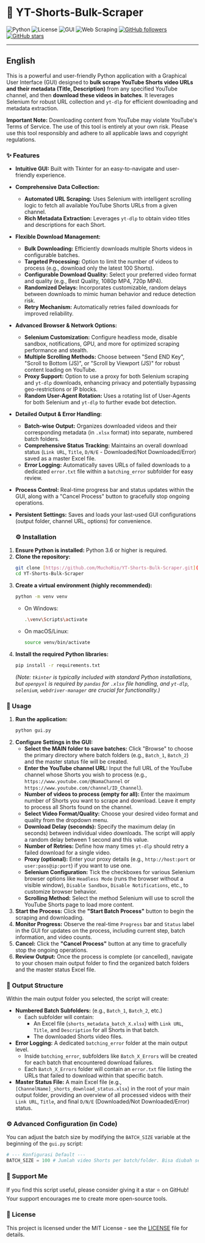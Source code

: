 # 🚀 YT-Shorts-Bulk-Scraper

![Python](https://img.shields.io/badge/Python-3776AB?style=for-the-badge&logo=python&logoColor=white)
![License](https://img.shields.io/badge/License-MIT-yellow.svg)
![GUI](https://img.shields.io/badge/GUI-Tkinter-blue?style=for-the-badge)
![Web Scraping](https://img.shields.io/badge/Web%20Scraping-Selenium-green?style=for-the-badge&logo=selenium)
[![GitHub followers](https://img.shields.io/github/followers/MuchoRio?style=social)](https://github.com/MuchoRio)
[![GitHub stars](https://img.shields.io/github/stars/MuchoRio/YT-Shorts-Bulk-Scraper?style=social)](https://github.com/MuchoRio/YT-Shorts-Bulk-Scraper)

---
## English

This is a powerful and user-friendly Python application with a Graphical User Interface (GUI) designed to **bulk scrape YouTube Shorts video URLs and their metadata (Title, Description)** from any specified YouTube channel, and then **download these videos in batches**. It leverages Selenium for robust URL collection and `yt-dlp` for efficient downloading and metadata extraction.

**Important Note:** Downloading content from YouTube may violate YouTube's Terms of Service. The use of this tool is entirely at your own risk. Please use this tool responsibly and adhere to all applicable laws and copyright regulations.

### ✨ Features

* **Intuitive GUI:** Built with Tkinter for an easy-to-navigate and user-friendly experience.
* **Comprehensive Data Collection:**
    * **Automated URL Scraping:** Uses Selenium with intelligent scrolling logic to fetch all available YouTube Shorts URLs from a given channel.
    * **Rich Metadata Extraction:** Leverages `yt-dlp` to obtain video titles and descriptions for each Short.
* **Flexible Download Management:**
    * **Bulk Downloading:** Efficiently downloads multiple Shorts videos in configurable batches.
    * **Targeted Processing:** Option to limit the number of videos to process (e.g., download only the latest 100 Shorts).
    * **Configurable Download Quality:** Select your preferred video format and quality (e.g., Best Quality, 1080p MP4, 720p MP4).
    * **Randomized Delays:** Incorporates customizable, random delays between downloads to mimic human behavior and reduce detection risk.
    * **Retry Mechanism:** Automatically retries failed downloads for improved reliability.
* **Advanced Browser & Network Options:**
    * **Selenium Customization:** Configure headless mode, disable sandbox, notifications, GPU, and more for optimized scraping performance and stealth.
    * **Multiple Scrolling Methods:** Choose between "Send END Key", "Scroll to Bottom (JS)", or "Scroll by Viewport (JS)" for robust content loading on YouTube.
    * **Proxy Support:** Option to use a proxy for both Selenium scraping and `yt-dlp` downloads, enhancing privacy and potentially bypassing geo-restrictions or IP blocks.
    * **Random User-Agent Rotation:** Uses a rotating list of User-Agents for both Selenium and `yt-dlp` to further evade bot detection.
* **Detailed Output & Error Handling:**
    * **Batch-wise Output:** Organizes downloaded videos and their corresponding metadata (in `.xlsx` format) into separate, numbered batch folders.
    * **Comprehensive Status Tracking:** Maintains an overall download status (`Link URL`, `Title`, `D/N/E` - Downloaded/Not Downloaded/Error) saved as a master Excel file.
    * **Error Logging:** Automatically saves URLs of failed downloads to a dedicated `error.txt` file within a `batching_error` subfolder for easy review.
* **Process Control:** Real-time progress bar and status updates within the GUI, along with a "Cancel Process" button to gracefully stop ongoing operations.
* **Persistent Settings:** Saves and loads your last-used GUI configurations (output folder, channel URL, options) for convenience.

  ### ⚙️ Installation

1.  **Ensure Python is installed:** Python 3.6 or higher is required.
2.  **Clone the repository:**
    ```bash
    git clone [https://github.com/MuchoRio/YT-Shorts-Bulk-Scraper.git](https://github.com/MuchoRio/YT-Shorts-Bulk-Scraper.git)
    cd YT-Shorts-Bulk-Scraper
    ```
3.  **Create a virtual environment (highly recommended):**
    ```bash
    python -m venv venv
    ```
    * On Windows:
        ```bash
        .\venv\Scripts\activate
        ```
    * On macOS/Linux:
        ```bash
        source venv/bin/activate
        ```
4.  **Install the required Python libraries:**
    ```bash
    pip install -r requirements.txt
    ```
    *(Note: `tkinter` is typically included with standard Python installations, but `openpyxl` is required by `pandas` for `.xlsx` file handling, and `yt-dlp`, `selenium`, `webdriver-manager` are crucial for functionality.)*

### 🚀 Usage

1.  **Run the application:**
    ```bash
    python gui.py
    ```
2.  **Configure Settings in the GUI:**
    * **Select the MAIN folder to save batches:** Click "Browse" to choose the primary directory where batch folders (e.g., `Batch_1`, `Batch_2`) and the master status file will be created.
    * **Enter the YouTube channel URL:** Input the full URL of the YouTube channel whose Shorts you wish to process (e.g., `https://www.youtube.com/@NamaChannel` or `https://www.youtube.com/channel/ID_Channel`).
    * **Number of videos to process (empty for all):** Enter the maximum number of Shorts you want to scrape and download. Leave it empty to process all Shorts found on the channel.
    * **Select Video Format/Quality:** Choose your desired video format and quality from the dropdown menu.
    * **Download Delay (seconds):** Specify the maximum delay (in seconds) between individual video downloads. The script will apply a random delay between 1 second and this value.
    * **Number of Retries:** Define how many times `yt-dlp` should retry a failed download for a single video.
    * **Proxy (optional):** Enter your proxy details (e.g., `http://host:port` or `user:pass@ip:port`) if you want to use one.
    * **Selenium Configuration:** Tick the checkboxes for various Selenium browser options like `Headless Mode` (runs the browser without a visible window), `Disable Sandbox`, `Disable Notifications`, etc., to customize browser behavior.
    * **Scrolling Method:** Select the method Selenium will use to scroll the YouTube Shorts page to load more content.
3.  **Start the Process:** Click the **"Start Batch Process"** button to begin the scraping and downloading.
4.  **Monitor Progress:** Observe the real-time `Progress` bar and `Status` label in the GUI for updates on the process, including current step, batch information, and video counts.
5.  **Cancel:** Click the **"Cancel Process"** button at any time to gracefully stop the ongoing operations.
6.  **Review Output:** Once the process is complete (or cancelled), navigate to your chosen main output folder to find the organized batch folders and the master status Excel file.
   
### 📁 Output Structure

Within the main output folder you selected, the script will create:

* **Numbered Batch Subfolders:** (e.g., `Batch_1`, `Batch_2`, etc.)
    * Each subfolder will contain:
        * An Excel file (`shorts_metadata_batch_X.xlsx`) with `Link URL`, `Title`, and `Description` for all Shorts in that batch.
        * The downloaded Shorts video files.
* **Error Logging:** A dedicated `batching_error` folder at the main output level.
    * Inside `batching_error`, subfolders like `Batch_X_Errors` will be created for each batch that encountered download failures.
    * Each `Batch_X_Errors` folder will contain an `error.txt` file listing the URLs that failed to download within that specific batch.
* **Master Status File:** A main Excel file (e.g., `[ChannelName]_shorts_download_status.xlsx`) in the root of your main output folder, providing an overview of all processed videos with their `Link URL`, `Title`, and final `D/N/E` (Downloaded/Not Downloaded/Error) status.

### ⚙️ Advanced Configuration (in Code)

You can adjust the batch size by modifying the `BATCH_SIZE` variable at the beginning of the `gui.py` script:

```python
# --- Konfigurasi Default ---
BATCH_SIZE = 100 # Jumlah video Shorts per batch/folder. Bisa diubah sesuai kebutuhan.
```

### 🙏 Support Me

If you find this script useful, please consider giving it a star ⭐️ on GitHub! Your support encourages me to create more open-source tools.

### 📄 License

This project is licensed under the MIT License - see the [LICENSE](LICENSE) file for details.
